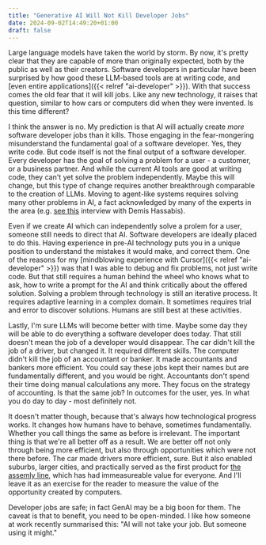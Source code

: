 ```yaml
---
title: "Generative AI Will Not Kill Developer Jobs"
date: 2024-09-02T14:49:20+01:00
draft: false
---
```


Large language models have taken the world by storm. By now, it's pretty clear that they are capable of more than originally expected, both by the public as well as their creators. Software developers in particular have been surprised by how good these LLM-based tools are at writing code, and [even entire applications]({{< relref "ai-developer" >}}). With that success comes the old fear that it will kill jobs. Like any new technology, it raises that question, similar to how cars or computers did when they were invented. Is this time different?

I think the answer is no. My prediction is that AI will actually create *more* software developer jobs than it kills. Those engaging in the fear-mongering misunderstand the fundamental goal of a software developer. Yes, they write code. But code itself is not the final output of a software developer. Every developer has the goal of solving a problem for a user - a customer, or a business partner. And while the current AI tools are good at writing code, they can't yet solve the problem independently. Maybe this will change, but this type of change requires another breakthrough comparable to the creation of LLMs. Moving to agent-like systems requires solving many other problems in AI, a fact acknowledged by many of the experts in the area (e.g. [see this](https://www.youtube.com/watch?v=pZybROKrj2Q) interview with Demis Hassabis).

Even if we create AI which can independently solve a prolem for a user, someone still needs to direct that AI. Software developers are ideally placed to do this. Having experience in pre-AI technology puts you in a unique position to understand the mistakes it would make, and correct them. One of the reasons for my [mindblowing experience with Cursor]({{< relref "ai-developer" >}}) was that I was able to debug and fix problems, not just write code. But that still requires a human behind the wheel who knows what to ask, how to write a prompt for the AI and think critically about the offered solution. Solving a problem through technology is still an iterative process. It requires adaptive learning in a complex domain. It sometimes requires trial and error to discover solutions. Humans are still best at these activities.

Lastly, I'm sure LLMs will become better with time. Maybe some day they will be able to do everything a software developer does today. That still doesn't mean the job of a developer would disappear. The car didn't kill the job of a driver, but changed it. It required different skills. The computer didn't kill the job of an accountant or banker. It made accountants and bankers more efficient. You could say these jobs kept their names but are fundamentally different, and you would be right. Accountants don't spend their time doing manual calculations any more. They focus on the strategy of accounting. Is that the same job? In outcomes for the user, yes. In what you do day to day - most definitely not.

It doesn't matter though, because that's always how technological progress works. It changes how humans have to behave, sometimes fundamentally. Whether you call things the same as before is irrelevant. The important thing is that we're all better off as a result. We are better off not only through being more efficient, but also through opportunities which were not there before. The car made drivers more efficient, sure. But it also enabled suburbs, larger cities, and practically served as the first product for [the assemly line](https://corporate.ford.com/articles/history/moving-assembly-line.html), which has had immeasureable value for everyone. And I'll leave it as an exercise for the reader to measure the value of the opportunity created by computers.

Developer jobs are safe; in fact GenAI may be a big boon for them. The caveat is that to benefit, you need to be open-minded. I like how someone at work recently summarised this: "AI will not take your job. But someone using it might."